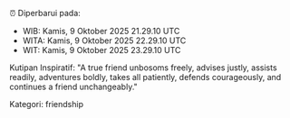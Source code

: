 ⏰ Diperbarui pada:
- WIB: Kamis, 9 Oktober 2025 21.29.10 UTC
- WITA: Kamis, 9 Oktober 2025 22.29.10 UTC
- WIT: Kamis, 9 Oktober 2025 23.29.10 UTC

Kutipan Inspiratif:
"A true friend unbosoms freely, advises justly, assists readily, adventures boldly, takes all patiently, defends courageously, and continues a friend unchangeably."


Kategori: friendship

